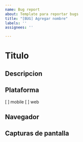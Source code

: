 ```yaml
---
name: Bug report
about: Template para reportar bugs
title: "[BUG] Agregar nombre"
labels: ''
assignees: ''

---
```


# Titulo

## Descripcion

## Plataforma
[ ] mobile
[ ] web

## Navegador

## Capturas de pantalla

